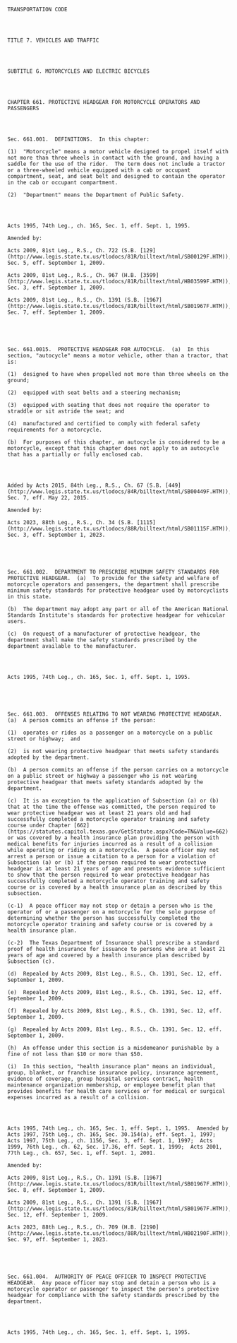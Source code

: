 ﻿
    
    
    	
    					
    
    
    TRANSPORTATION CODE
    
      
    
    
    TITLE 7. VEHICLES AND TRAFFIC
    
      
    
    
    SUBTITLE G. MOTORCYCLES AND ELECTRIC BICYCLES
    
      
    
    
    CHAPTER 661. PROTECTIVE HEADGEAR FOR MOTORCYCLE OPERATORS AND PASSENGERS
    
      
    
    
    Sec. 661.001.  DEFINITIONS.  In this chapter:
    
    (1)  "Motorcycle" means a motor vehicle designed to propel itself with not more than three wheels in contact with the ground, and having a saddle for the use of the rider.  The term does not include a tractor or a three-wheeled vehicle equipped with a cab or occupant compartment, seat, and seat belt and designed to contain the operator in the cab or occupant compartment.
    
    (2)  "Department" means the Department of Public Safety.
    
    
    
    
    Acts 1995, 74th Leg., ch. 165, Sec. 1, eff. Sept. 1, 1995.
    
    Amended by: 
    
    Acts 2009, 81st Leg., R.S., Ch. 722 (S.B. [129](http://www.legis.state.tx.us/tlodocs/81R/billtext/html/SB00129F.HTM)), Sec. 5, eff. September 1, 2009.
    
    Acts 2009, 81st Leg., R.S., Ch. 967 (H.B. [3599](http://www.legis.state.tx.us/tlodocs/81R/billtext/html/HB03599F.HTM)), Sec. 3, eff. September 1, 2009.
    
    Acts 2009, 81st Leg., R.S., Ch. 1391 (S.B. [1967](http://www.legis.state.tx.us/tlodocs/81R/billtext/html/SB01967F.HTM)), Sec. 7, eff. September 1, 2009.
    
    
    
    
    
    Sec. 661.0015.  PROTECTIVE HEADGEAR FOR AUTOCYCLE.  (a)  In this section, "autocycle" means a motor vehicle, other than a tractor, that is:
    
    (1)  designed to have when propelled not more than three wheels on the ground;
    
    (2)  equipped with seat belts and a steering mechanism;
    
    (3)  equipped with seating that does not require the operator to straddle or sit astride the seat; and
    
    (4)  manufactured and certified to comply with federal safety requirements for a motorcycle.
    
    (b)  For purposes of this chapter, an autocycle is considered to be a motorcycle, except that this chapter does not apply to an autocycle that has a partially or fully enclosed cab.
    
    
    
    
    Added by Acts 2015, 84th Leg., R.S., Ch. 67 (S.B. [449](http://www.legis.state.tx.us/tlodocs/84R/billtext/html/SB00449F.HTM)), Sec. 7, eff. May 22, 2015.
    
    Amended by: 
    
    Acts 2023, 88th Leg., R.S., Ch. 34 (S.B. [1115](http://www.legis.state.tx.us/tlodocs/88R/billtext/html/SB01115F.HTM)), Sec. 3, eff. September 1, 2023.
    
    
    
    
    
    Sec. 661.002.  DEPARTMENT TO PRESCRIBE MINIMUM SAFETY STANDARDS FOR PROTECTIVE HEADGEAR.  (a)  To provide for the safety and welfare of motorcycle operators and passengers, the department shall prescribe minimum safety standards for protective headgear used by motorcyclists in this state.
    
    (b)  The department may adopt any part or all of the American National Standards Institute's standards for protective headgear for vehicular users.
    
    (c)  On request of a manufacturer of protective headgear, the department shall make the safety standards prescribed by the department available to the manufacturer.
    
    
    
    
    Acts 1995, 74th Leg., ch. 165, Sec. 1, eff. Sept. 1, 1995.
    
    
    
    
    
    Sec. 661.003.  OFFENSES RELATING TO NOT WEARING PROTECTIVE HEADGEAR.  (a)  A person commits an offense if the person:
    
    (1)  operates or rides as a passenger on a motorcycle on a public street or highway;  and
    
    (2)  is not wearing protective headgear that meets safety standards adopted by the department.
    
    (b)  A person commits an offense if the person carries on a motorcycle on a public street or highway a passenger who is not wearing protective headgear that meets safety standards adopted by the department.
    
    (c)  It is an exception to the application of Subsection (a) or (b) that at the time the offense was committed, the person required to wear protective headgear was at least 21 years old and had successfully completed a motorcycle operator training and safety course under Chapter [662](https://statutes.capitol.texas.gov/GetStatute.aspx?Code=TN&Value=662) or was covered by a health insurance plan providing the person with medical benefits for injuries incurred as a result of a collision while operating or riding on a motorcycle.  A peace officer may not arrest a person or issue a citation to a person for a violation of Subsection (a) or (b) if the person required to wear protective headgear is at least 21 years of age and presents evidence sufficient to show that the person required to wear protective headgear has successfully completed a motorcycle operator training and safety course or is covered by a health insurance plan as described by this subsection.
    
    (c-1)  A peace officer may not stop or detain a person who is the operator of or a passenger on a motorcycle for the sole purpose of determining whether the person has successfully completed the motorcycle operator training and safety course or is covered by a health insurance plan.
    
    (c-2)  The Texas Department of Insurance shall prescribe a standard proof of health insurance for issuance to persons who are at least 21 years of age and covered by a health insurance plan described by Subsection (c).
    
    (d)  Repealed by Acts 2009, 81st Leg., R.S., Ch. 1391, Sec. 12, eff. September 1, 2009.
    
    (e)  Repealed by Acts 2009, 81st Leg., R.S., Ch. 1391, Sec. 12, eff. September 1, 2009.
    
    (f)  Repealed by Acts 2009, 81st Leg., R.S., Ch. 1391, Sec. 12, eff. September 1, 2009.
    
    (g)  Repealed by Acts 2009, 81st Leg., R.S., Ch. 1391, Sec. 12, eff. September 1, 2009.
    
    (h)  An offense under this section is a misdemeanor punishable by a fine of not less than $10 or more than $50.
    
    (i)  In this section, "health insurance plan" means an individual, group, blanket, or franchise insurance policy, insurance agreement, evidence of coverage, group hospital services contract, health maintenance organization membership, or employee benefit plan that provides benefits for health care services or for medical or surgical expenses incurred as a result of a collision.
    
    
    
    
    Acts 1995, 74th Leg., ch. 165, Sec. 1, eff. Sept. 1, 1995.  Amended by Acts 1997, 75th Leg., ch. 165, Sec. 30.154(a), eff. Sept. 1, 1997;  Acts 1997, 75th Leg., ch. 1156, Sec. 3, eff. Sept. 1, 1997;  Acts 1999, 76th Leg., ch. 62, Sec. 17.36, eff. Sept. 1, 1999;  Acts 2001, 77th Leg., ch. 657, Sec. 1, eff. Sept. 1, 2001.
    
    Amended by: 
    
    Acts 2009, 81st Leg., R.S., Ch. 1391 (S.B. [1967](http://www.legis.state.tx.us/tlodocs/81R/billtext/html/SB01967F.HTM)), Sec. 8, eff. September 1, 2009.
    
    Acts 2009, 81st Leg., R.S., Ch. 1391 (S.B. [1967](http://www.legis.state.tx.us/tlodocs/81R/billtext/html/SB01967F.HTM)), Sec. 12, eff. September 1, 2009.
    
    Acts 2023, 88th Leg., R.S., Ch. 709 (H.B. [2190](http://www.legis.state.tx.us/tlodocs/88R/billtext/html/HB02190F.HTM)), Sec. 97, eff. September 1, 2023.
    
    
    
    
    
    Sec. 661.004.  AUTHORITY OF PEACE OFFICER TO INSPECT PROTECTIVE HEADGEAR.  Any peace officer may stop and detain a person who is a motorcycle operator or passenger to inspect the person's protective headgear for compliance with the safety standards prescribed by the department.
    
    
    
    
    Acts 1995, 74th Leg., ch. 165, Sec. 1, eff. Sept. 1, 1995.
    
    
    
    
    				

